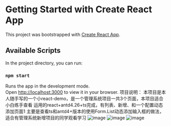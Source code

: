 # Getting Started with Create React App

This project was bootstrapped with [Create React App](https://github.com/facebook/create-react-app).

## Available Scripts

In the project directory, you can run:

### `npm start`

Runs the app in the development mode.\
Open [http://localhost:3000](http://localhost:3000) to view it in your browser.
项目说明： 
本项目是本人随手写的一个小react-demo，是一个管理系统项目一共3个页面，本项目适合小白练手查看
运用的react+antd4.26+ts完成，有列表、新增、和一个配置动态添加页面1
主要是查看ts和antd4+版本的使用Form.List动态添加输入框的做法，适合有管理系统新增项目的同学观看学习
![image](https://user-images.githubusercontent.com/76980673/197659760-ae8b595c-7b9f-4b59-9a9b-b25ac12c0f7b.png)
![image](https://user-images.githubusercontent.com/76980673/197659815-977569de-b3b5-4a67-814c-5a7ff73874f7.png)
![image](https://user-images.githubusercontent.com/76980673/197659838-3b5db8ac-0121-4faa-8fc8-f79e06a44701.png)
